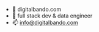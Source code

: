 - 👀 digitalbando.com
- 🌱 full stack dev & data engineer
- 📫 info@digitalbando.com

<!---
noahshotz/noahshotz is a ✨ special ✨ repository because its `README.md` (this file) appears on your GitHub profile.
You can click the Preview link to take a look at your changes.
--->
